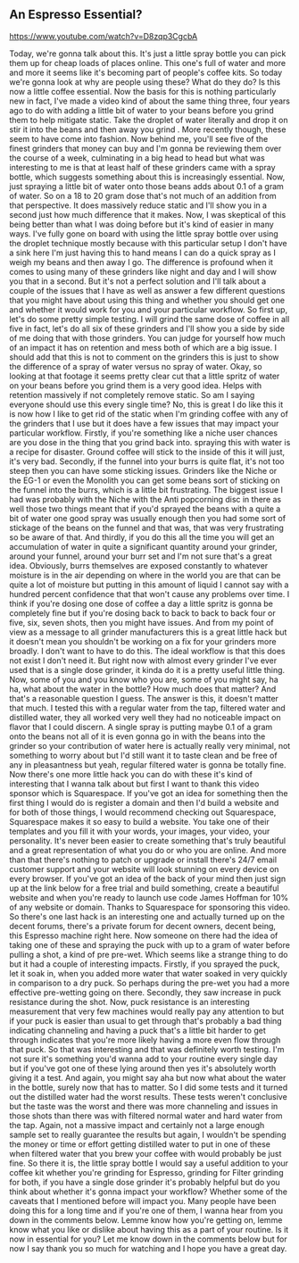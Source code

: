 ## An Espresso Essential?

<https://www.youtube.com/watch?v=D8zqp3CgcbA>

Today, we're gonna talk about this.
It's just a little spray bottle
you can pick them up for
cheap loads of places online.
This one's full of water
and more and more it seems like
it's becoming part of
people's coffee kits.
So today we're gonna look at
why are people using these?
What do they do?
Is this now a little coffee essential.
Now the basis for this is
nothing particularly new
in fact, I've made a video
kind of about the same thing
three, four years ago
to do with adding a little bit of water
to your beans before you grind them
to help mitigate static.
Take the droplet of water literally
and drop it on stir it into the beans
and then away you grind .
More recently though, these
seem to have come into fashion.
Now behind me, you'll see
five of the finest grinders
that money can buy
and I'm gonna be reviewing
them over the course of a week,
culminating in a big head to head
but what was interesting to me
is that at least half of these grinders
came with a spray bottle,
which suggests something about this
is increasingly essential.
Now, just spraying a little
bit of water onto those beans
adds about 0.1 of a gram of water.
So on a 18 to 20 gram dose
that's not much of an addition
from that perspective.
It does massively reduce static
and I'll show you in a second
just how much difference that it makes.
Now, I was skeptical of this being better
than what I was doing before
but it's kind of easier in many ways.
I've fully gone on board with
using the little spray bottle
over using the droplet technique
mostly because with this particular setup
I don't have a sink here
I'm just having this to hand
means I can do a quick spray
as I weigh my beans and then away I go.
The difference is profound
when it comes to using
many of these grinders
like night and day
and I will show you that in a second.
But it's not a perfect solution
and I'll talk about a couple
of the issues that I have
as well as answer a
few different questions
that you might have about using this thing
and whether you should get one
and whether it would work
for you and your particular workflow.
So first up, let's do some
pretty simple testing.
I will grind the same
dose of coffee in all five
in fact, let's do all
six of these grinders
and I'll show you a side
by side of me doing that
with those grinders.
You can judge for yourself
how much of an impact it
has on retention and mess
both of which are a big issue.
I should add that this is not
to comment on the grinders
this is just to show the difference
of a spray of water
versus no spray of water.
Okay, so looking at that footage
it seems pretty clear cut
that a little spritz of water
on your beans before you grind them
is a very good idea.
Helps with retention massively
if not completely remove static.
So am I saying everyone should
use this every single time?
No, this is great
I do like this
it is now how I like to
get rid of the static
when I'm grinding coffee
with any of the grinders that I use
but it does have a few issues
that may impact your particular workflow.
Firstly, if you're
something like a niche user
chances are you dose in the
thing that you grind back into.
spraying this with water
is a recipe for disaster.
Ground coffee will stick
to the inside of this
it will just, it's very bad.
Secondly, if the funnel into your burrs
is quite flat, it's not too steep
then you can have some sticking issues.
Grinders like the Niche or
the EG-1 or even the Monolith
you can get some beans sort of sticking
on the funnel into the burrs,
which is a little bit frustrating.
The biggest issue I had
was probably with the Niche
with the Anti popcorning
disc in there as well
those two things meant
that if you'd sprayed the beans
with a quite a bit of water
one good spray was usually enough
then you had some sort of stickage
of the beans on the funnel
and that was, that was very frustrating
so be aware of that.
And thirdly, if you do this all the time
you will get an accumulation of water
in quite a significant
quantity around your grinder,
around your funnel, around your burr set
and I'm not sure that's a great idea.
Obviously, burrs themselves
are exposed constantly
to whatever moisture is in the air
depending on where in the world you are
that can be quite a lot of moisture
but putting in this amount of liquid
I cannot say with a
hundred percent confidence
that that won't cause
any problems over time.
I think if you're dosing
one dose of coffee a day
a little spritz is
gonna be completely fine
but if you're dosing back
to back to back to back
four or five, six, seven shots,
then you might have issues.
And from my point of view
as a message to all grinder manufacturers
this is a great little hack
but it doesn't mean you
shouldn't be working
on a fix for your grinders more broadly.
I don't want to have to do this.
The ideal workflow is
that this does not exist
I don't need it.
But right now with almost
every grinder I've ever used
that is a single dose grinder, it kinda do
it is a pretty useful little thing.
Now, some of you and you know who you are,
some of you might say, ha ha,
what about the water in the bottle?
How much does that matter?
And that's a reasonable question I guess.
The answer is this,
it doesn't matter that much.
I tested this with a
regular water from the tap,
filtered water and distilled water,
they all worked very well
they had no noticeable impact on flavor
that I could discern.
A single spray is putting
maybe 0.1 of a gram
onto the beans
not all of it is even gonna go in
with the beans into the grinder
so your contribution of
water here is actually
really very minimal,
not something to worry about
but I'd still want it to taste clean
and be free of any in pleasantness
but yeah, regular filtered
water is gonna be totally fine.
Now there's one more little
hack you can do with these
it's kind of interesting
that I wanna talk about
but first I want to
thank this video sponsor
which is Squarespace.
If you've got an idea for something
then the first thing I would
do is register a domain
and then I'd build a website
and for both of those things,
I would recommend
checking out Squarespace,
Squarespace makes it so
easy to build a website.
You take one of their templates
and you fill it with your words,
your images, your video, your personality.
It's never been easier to create something
that's truly beautiful
and a great representation
of what you do or who you are online.
And more than that
there's nothing to patch
or upgrade or install
there's 24/7 email customer support
and your website will look stunning
on every device on every browser.
If you've got an idea of
the back of your mind then
just sign up at the link
below for a free trial
and build something,
create a beautiful website
and when you're ready to launch
use code James Hoffman for
10% of any website or domain.
Thanks to Squarespace for
sponsoring this video.
So there's one last hack
is an interesting one
and actually turned up
on the decent forums,
there's a private forum for
decent owners, decent being,
this Espresso machine right here.
Now someone on there had the
idea of taking one of these
and spraying the puck
with up to a gram of water
before pulling a shot,
a kind of pre pre-wet.
Which seems like a strange thing to do
but it had a couple of
interesting impacts.
Firstly, if you sprayed the puck,
let it soak in,
when you added more water that
water soaked in very quickly
in comparison to a dry puck.
So perhaps during the pre-wet
you had a more effective
pre-wetting going on there.
Secondly, they saw
increase in puck resistance
during the shot.
Now, puck resistance is
an interesting measurement
that very few machines would
really pay any attention to
but if your puck is easier
than usual to get through
that's probably a bad
thing indicating channeling
and having a puck that's a
little bit harder to get through
indicates that you're more likely
having a more even flow through that puck.
So that was interesting
and that was definitely worth testing.
I'm not sure it's something
you'd wanna add to your
routine every single day
but if you've got one of
these lying around then yes
it's absolutely worth giving it a test.
And again, you might say aha but now
what about the water in the bottle,
surely now that has to matter.
So I did some tests and it turned out
the distilled water had the worst results.
These tests weren't conclusive
but the taste was the worst
and there was more channeling
and issues in those shots
than there was with filtered normal water
and hard water from the tap.
Again, not a massive impact
and certainly not a large
enough sample set to really
guarantee the results
but again, I wouldn't be spending
the money or time or effort
getting distilled water
to put in one of these
when filtered water that
you brew your coffee with
would probably be just fine.
So there it is, the little spray bottle
I would say a useful
addition to your coffee kit
whether you're grinding for Espresso,
grinding for Filter grinding for both,
if you have a single dose grinder
it's probably helpful but
do you think about
whether it's gonna impact your workflow?
Whether some of the caveats
that I mentioned before
will impact you.
Many people have been
doing this for a long time
and if you're one of them,
I wanna hear from you down
in the comments below.
Lemme know how you're getting on,
lemme know what you like or
dislike about having this
as a part of your routine.
Is it now in essential for you?
Let me know down in the comments below
but for now I say thank
you so much for watching
and I hope you have a great day.

